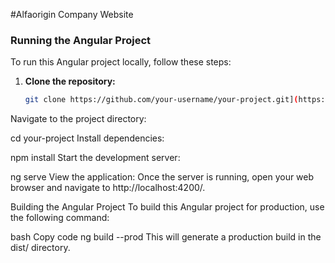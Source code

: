 #Alfaorigin Company Website
### Running the Angular Project

To run this Angular project locally, follow these steps:

1. **Clone the repository:**
   ```bash
   git clone https://github.com/your-username/your-project.git](https://github.com/qasimkhan080/alfaorigin_company.git

Navigate to the project directory:



cd your-project
Install dependencies:

npm install
Start the development server:

ng serve
View the application:
Once the server is running, open your web browser and navigate to http://localhost:4200/.

Building the Angular Project
To build this Angular project for production, use the following command:

bash
Copy code
ng build --prod
This will generate a production build in the dist/ directory.

